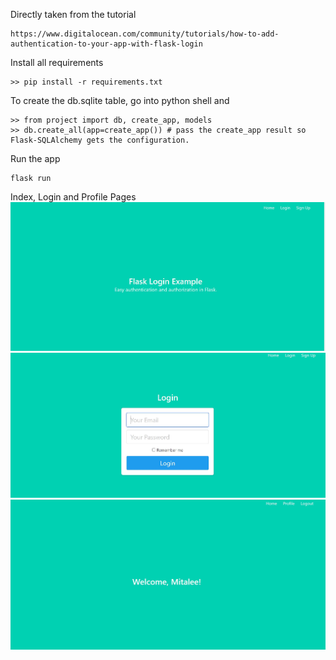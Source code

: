 Directly taken from the tutorial 
```
https://www.digitalocean.com/community/tutorials/how-to-add-authentication-to-your-app-with-flask-login
```
Install all requirements
```
>> pip install -r requirements.txt
```
To create the db.sqlite table, go into python shell and
```
>> from project import db, create_app, models
>> db.create_all(app=create_app()) # pass the create_app result so Flask-SQLAlchemy gets the configuration.
```

Run the app
```
flask run
```

Index, Login and Profile Pages
![Index](./index.jpg)
![Login](./login.jpg)
![Profile](./profile.jpg)
